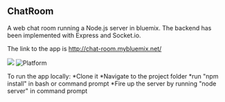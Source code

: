 ## ChatRoom

A web chat room  running a Node.js server in bluemix. The backend has been implemented with Express and Socket.io.


The link to the app is http://chat-room.mybluemix.net/ 



[![](https://img.shields.io/badge/IBM%20Cloud-powered-blue.svg)](https://bluemix.net)
![Platform](https://img.shields.io/badge/platform-NODE-lightgrey.svg?style=flat)

To run the app locally:
  *Clone it
  *Navigate to the project folder
  *run "npm install" in bash or command prompt
  *Fire up the server by running "node server" in command prompt
  
  
